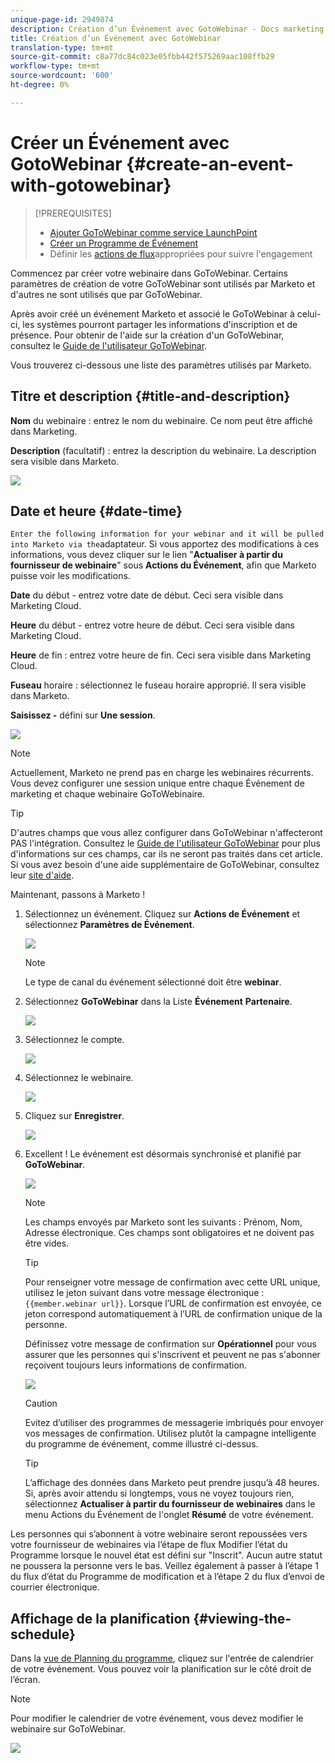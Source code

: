 ```yaml
---
unique-page-id: 2949874
description: Création d’un Événement avec GotoWebinar - Docs marketing - Documentation sur le produit
title: Création d’un Événement avec GotoWebinar
translation-type: tm+mt
source-git-commit: c8a77dc84c023e05fbb442f575269aac108ffb29
workflow-type: tm+mt
source-wordcount: '600'
ht-degree: 0%

---
```



# Créer un Événement avec GotoWebinar {#create-an-event-with-gotowebinar}

>[!PREREQUISITES]
>
>* [Ajouter GoToWebinar comme service LaunchPoint](/help/marketo/product-docs/administration/additional-integrations/add-gotowebinar-as-a-launchpoint-service.md)
>* [Créer un Programme de Événement](/help/marketo/product-docs/demand-generation/events/understanding-events/create-a-new-event-program.md)
>* Définir les [actions de flux](http://docs.marketo.com/display/DOCS/Flow+Actions)appropriées pour suivre l&#39;engagement


Commencez par créer votre webinaire dans GoToWebinar. Certains paramètres de création de votre GoToWebinar sont utilisés par Marketo et d&#39;autres ne sont utilisés que par GoToWebinar.

Après avoir créé un événement Marketo et associé le GoToWebinar à celui-ci, les systèmes pourront partager les informations d&#39;inscription et de présence. Pour obtenir de l&#39;aide sur la création d&#39;un GoToWebinar, consultez le [Guide de l&#39;utilisateur GoToWebinar](http://docs.marketo.com/display/docs/assets/gotowebinar-user-guide.pdf).

Vous trouverez ci-dessous une liste des paramètres utilisés par Marketo.

## Titre et description {#title-and-description}

**Nom**  du webinaire : entrez le nom du webinaire. Ce nom peut être affiché dans Marketing.

**Description**  (facultatif) : entrez la description du webinaire. La description sera visible dans Marketo.

![](assets/image2015-5-28-15-3a1-3a36.png)

## Date et heure {#date-time}

`Enter the following information for your webinar and it will be pulled into Marketo via the`adaptateur. Si vous apportez des modifications à ces informations, vous devez cliquer sur le lien &quot;**Actualiser à partir du fournisseur de webinaire**&quot; sous **Actions du Événement**, afin que Marketo puisse voir les modifications.

**Date**  du début - entrez votre date de début. Ceci sera visible dans Marketing Cloud.

**Heure**  du début - entrez votre heure de début. Ceci sera visible dans Marketing Cloud.

**Heure**  de fin : entrez votre heure de fin. Ceci sera visible dans Marketing Cloud.

**Fuseau**  horaire : sélectionnez le fuseau horaire approprié. Il sera visible dans Marketo.

**Saisissez -** défini sur  **Une session**.

![](assets/image2015-5-28-15-3a7-3a1.png)

>[!NOTE]
>
>Actuellement, Marketo ne prend pas en charge les webinaires récurrents. Vous devez configurer une session unique entre chaque Événement de marketing et chaque webinaire GoToWebinaire.

>[!TIP]
>
>D&#39;autres champs que vous allez configurer dans GoToWebinar n&#39;affecteront PAS l&#39;intégration. Consultez le [Guide de l&#39;utilisateur GoToWebinar](http://docs.marketo.com/display/docs/assets/gotowebinar-user-guide.pdf) pour plus d&#39;informations sur ces champs, car ils ne seront pas traités dans cet article. Si vous avez besoin d&#39;une aide supplémentaire de GoToWebinar, consultez leur [site d&#39;aide](http://support.logmeininc.com/gotowebinar).

Maintenant, passons à Marketo !

1. Sélectionnez un événement. Cliquez sur **Actions de Événement** et sélectionnez **Paramètres de Événement**.

   ![](assets/image2015-5-14-14-3a53-3a10.png)

   >[!NOTE]
   >
   >Le type de canal du événement sélectionné doit être **webinar**.

1. Sélectionnez **GoToWebinar** dans la Liste **Événement** **Partenaire**.

   ![](assets/image2015-5-14-14-3a55-3a20.png)

1. Sélectionnez le compte.

   ![](assets/rtaimage-2.png)

1. Sélectionnez le webinaire.

   ![](assets/image2015-5-14-14-3a57-3a31.png)

1. Cliquez sur **Enregistrer**.

   ![](assets/image2015-5-14-14-3a58-3a54.png)

1. Excellent ! Le événement est désormais synchronisé et planifié par **GoToWebinar**.

   ![](assets/image2015-5-14-15-3a0-3a47.png)

   >[!NOTE]
   >
   >Les champs envoyés par Marketo sont les suivants : Prénom, Nom, Adresse électronique. Ces champs sont obligatoires et ne doivent pas être vides.

   >[!TIP]
   >
   >Pour renseigner votre message de confirmation avec cette URL unique, utilisez le jeton suivant dans votre message électronique : `{{member.webinar url}}`. Lorsque l’URL de confirmation est envoyée, ce jeton correspond automatiquement à l’URL de confirmation unique de la personne.
   >
   >Définissez votre message de confirmation sur **Opérationnel** pour vous assurer que les personnes qui s&#39;inscrivent et peuvent ne pas s&#39;abonner reçoivent toujours leurs informations de confirmation.

   ![](assets/goto-webinar.png)

   >[!CAUTION]
   >
   >Evitez d’utiliser des programmes de messagerie imbriqués pour envoyer vos messages de confirmation. Utilisez plutôt la campagne intelligente du programme de événement, comme illustré ci-dessus.

   >[!TIP]
   >
   >L’affichage des données dans Marketo peut prendre jusqu’à 48 heures. Si, après avoir attendu si longtemps, vous ne voyez toujours rien, sélectionnez **Actualiser à partir du fournisseur de webinaires** dans le menu Actions du Événement de l&#39;onglet **Résumé** de votre événement.

Les personnes qui s’abonnent à votre webinaire seront repoussées vers votre fournisseur de webinaires via l’étape de flux Modifier l’état du Programme lorsque le nouvel état est défini sur &quot;Inscrit&quot;. Aucun autre statut ne poussera la personne vers le bas. Veillez également à passer à l’étape 1 du flux d’état du Programme de modification et à l’étape 2 du flux d’envoi de courrier électronique.

## Affichage de la planification {#viewing-the-schedule}

Dans la [vue de Planning du programme](http://docs.marketo.com/display/docs/program+schedule+view), cliquez sur l&#39;entrée de calendrier de votre événement. Vous pouvez voir la planification sur le côté droit de l’écran.

>[!NOTE]
>
>Pour modifier le calendrier de votre événement, vous devez modifier le webinaire sur GoToWebinar.

![](assets/image2015-5-14-15-3a3-3a13.png)
